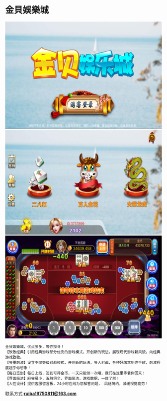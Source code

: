 # 金貝娛樂城

![](1.jpg)
![](2.jpg)
![](3.jpg)
```
金貝娛樂城，优点多多，等你探寻！
【致敬经典】引用经典游戏部分优秀的游戏模式，开创新的玩法，展现现代游戏新风貌，向经典游戏致敬。
【多重刺激】设立不同等级对战模式，开创新的玩法，多人对战，各种好牌拿到你手软，刺激程度超乎你想象！
【每日签到】每日上线，签到可得金币，一天只能领一次哦，我们在这里等着你回来！
【界面简洁】麻雀虽小，五脏俱全，界面简洁，游戏数据，一目了然！
【人性设计】提供客服留言板，24小时在线为您解答问题， 风格简约，减缓视觉疲劳！
```

联系方式:**ruiba19750811@163.com**
